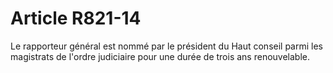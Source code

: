 # Article R821-14

Le rapporteur général est nommé par le président du Haut conseil parmi les magistrats de l'ordre judiciaire pour une durée de trois ans renouvelable.